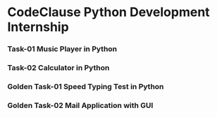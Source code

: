 # CodeClause Python Development Internship
### Task-01 Music Player in Python
### Task-02 Calculator in Python
### Golden Task-01 Speed Typing Test in Python
### Golden Task-02 Mail Application with GUI
